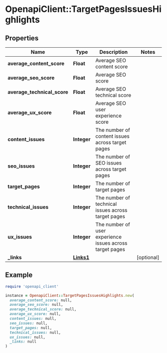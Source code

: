 # OpenapiClient::TargetPagesIssuesHighlights

## Properties

| Name | Type | Description | Notes |
| ---- | ---- | ----------- | ----- |
| **average_content_score** | **Float** | Average SEO content score |  |
| **average_seo_score** | **Float** | Average SEO score |  |
| **average_technical_score** | **Float** | Average SEO technical score |  |
| **average_ux_score** | **Float** | Average SEO user experience score |  |
| **content_issues** | **Integer** | The number of content issues across target pages |  |
| **seo_issues** | **Integer** | The number of SEO issues across target pages |  |
| **target_pages** | **Integer** | The number of target pages |  |
| **technical_issues** | **Integer** | The number of technical issues across target pages |  |
| **ux_issues** | **Integer** | The number of user experience issues across target pages |  |
| **_links** | [**Links1**](Links1.md) |  | [optional] |

## Example

```ruby
require 'openapi_client'

instance = OpenapiClient::TargetPagesIssuesHighlights.new(
  average_content_score: null,
  average_seo_score: null,
  average_technical_score: null,
  average_ux_score: null,
  content_issues: null,
  seo_issues: null,
  target_pages: null,
  technical_issues: null,
  ux_issues: null,
  _links: null
)
```

